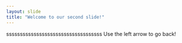 ```yaml
---
layout: slide
title: "Welcome to our second slide!"
---
```

sssssssssssssssssssssssssssssssssss
Use the left arrow to go back!
